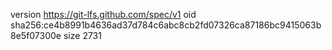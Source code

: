 version https://git-lfs.github.com/spec/v1
oid sha256:ce4b8991b4636ad37d784c6abc8cb2fd07326ca87186bc9415063b8e5f07300e
size 2731
